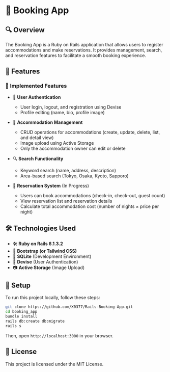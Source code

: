 # 🏨 Booking App

## 🔍 Overview
The Booking App is a Ruby on Rails application that allows users to register accommodations and make reservations. It provides management, search, and reservation features to facilitate a smooth booking experience.

## 🚀 Features
### 📝 **Implemented Features**
- 👤 **User Authentication**
  - User login, logout, and registration using Devise
  - Profile editing (name, bio, profile image)

- 🏨 **Accommodation Management**
  - CRUD operations for accommodations (create, update, delete, list, and detail view)
  - Image upload using Active Storage
  - Only the accommodation owner can edit or delete

- 🔍 **Search Functionality**
  - Keyword search (name, address, description)
  - Area-based search (Tokyo, Osaka, Kyoto, Sapporo)

- 📅 **Reservation System** (In Progress)
  - Users can book accommodations (check-in, check-out, guest count)
  - View reservation list and reservation details
  - Calculate total accommodation cost (number of nights × price per night)

## 🛠 Technologies Used
- 🛠 **Ruby on Rails 6.1.3.2**
- 🎨 **Bootstrap (or Tailwind CSS)**
- 💾 **SQLite** (Development Environment)
- 🔐 **Devise** (User Authentication)
- 📷 **Active Storage** (Image Upload)

## 🔧 Setup
To run this project locally, follow these steps:
```sh
git clone https://github.com/X0377/Rails-Booking-App.git
cd booking_app
bundle install
rails db:create db:migrate
rails s
```
Then, open `http://localhost:3000` in your browser.

## 🎠 License
This project is licensed under the MIT License.
